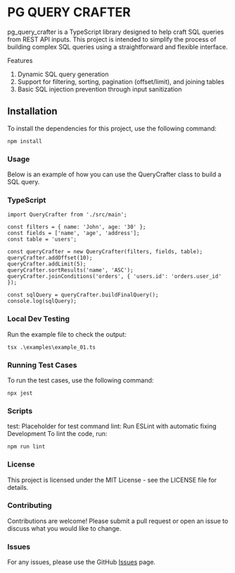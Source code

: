 
# PG QUERY CRAFTER
pg_query_crafter is a TypeScript library designed to help craft SQL queries from REST API inputs. This project is intended to simplify the process of building complex SQL queries using a straightforward and flexible interface.

Features
1. Dynamic SQL query generation
2. Support for filtering, sorting, pagination (offset/limit), and joining tables
3. Basic SQL injection prevention through input sanitization

## Installation
To install the dependencies for this project, use the following command:
```
npm install
```

### Usage
Below is an example of how you can use the QueryCrafter class to build a SQL query.

### TypeScript
```
import QueryCrafter from './src/main';

const filters = { name: 'John', age: '30' };
const fields = ['name', 'age', 'address'];
const table = 'users';

const queryCrafter = new QueryCrafter(filters, fields, table);
queryCrafter.addOffset(10);
queryCrafter.addLimit(5);
queryCrafter.sortResults('name', 'ASC');
queryCrafter.joinConditions('orders', { 'users.id': 'orders.user_id' });

const sqlQuery = queryCrafter.buildFinalQuery();
console.log(sqlQuery);
```

### Local Dev Testing
Run the example file to check the output:
```
tsx .\examples\example_01.ts
```
### Running Test Cases
To run the test cases, use the following command:
```
npx jest
```

### Scripts
test: Placeholder for test command
lint: Run ESLint with automatic fixing
Development
To lint the code, run:
```
npm run lint
```
### License
This project is licensed under the MIT License - see the LICENSE file for details.


### Contributing
Contributions are welcome! Please submit a pull request or open an issue to discuss what you would like to change.

### Issues
For any issues, please use the GitHub [Issues](https://github.com/pie111/pg_query_crafter/issues) page.
